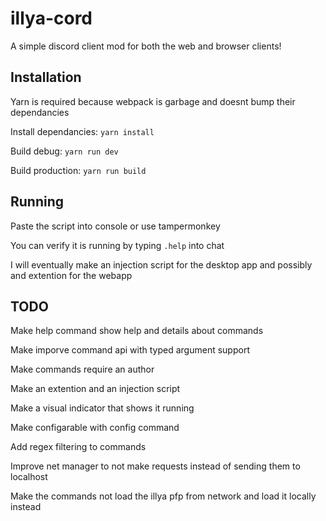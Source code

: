 # illya-cord

A simple discord client mod for both the web and browser clients!

## Installation

Yarn is required because webpack is garbage and doesnt bump their dependancies

Install dependancies: `yarn install`

Build debug: `yarn run dev`

Build production: `yarn run build`

## Running

Paste the script into console or use tampermonkey

You can verify it is running by typing `.help` into chat

I will eventually make an injection script for the desktop app and possibly and extention for the webapp

## TODO

Make help command show help and details about commands

Make imporve command api with typed argument support

Make commands require an author

Make an extention and an injection script

Make a visual indicator that shows it running

Make configarable with config command

Add regex filtering to commands

Improve net manager to not make requests instead of sending them to localhost

Make the commands not load the illya pfp from network and load it locally instead
